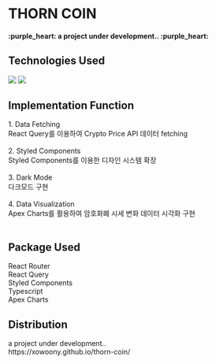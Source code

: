# THORN COIN

<h4>:purple_heart:  a project under development..  :purple_heart:</h4>
<h2>Technologies Used</h2>
<img src="https://img.shields.io/badge/React-61DAFB?style=flat&logo=React&logoColor=white"/>
<img src="https://img.shields.io/badge/Typescript-61DAFB?style=flat&logo=Typescript&logoColor=white"/>




<h2>Implementation Function</h2>
1. Data Fetching
<br>
React Query를 이용하여 Crypto Price API 데이터 fetching
<br>
<br>
2. Styled Components
<br>
Styled Components를 이용한 디자인 시스템 확장
<br>
<br>
3. Dark Mode
<br>
다크모드 구현
<br>
<br>
4. Data Visualization
<br>
Apex Charts를 활용하여 암호화폐 시세 변화 데이터 시각화 구현
<br><br>



<h2>Package Used</h2>
React Router
<br>
React Query
<br>
Styled Components
<br>
Typescript
<br>
Apex Charts
<br>


<h2>Distribution</h2>
a project under development..
<br>
https://xowoony.github.io/thorn-coin/
